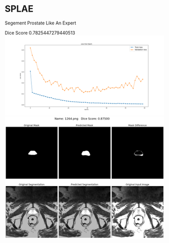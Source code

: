 # SPLAE
 Segement Prostate Like An Expert

Dice Score 0.7825447279440513
![Loss Graph](losss.png)
![Segment Result](segres.png)